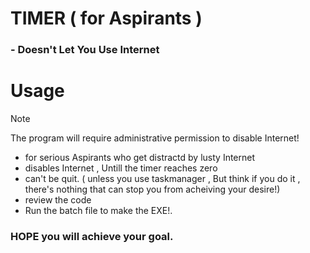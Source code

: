 # TIMER ( for Aspirants )
### - Doesn't Let You Use Internet


# Usage

> [!NOTE]
> The program will require administrative permission to disable Internet! 

- for serious Aspirants  who get distractd by lusty Internet
- disables Internet , Untill the timer reaches zero
- can't be quit. ( unless you use taskmanager , But think if you do it , there's nothing that can stop you from acheiving your desire!)
- review the code 
- Run the batch file to make the EXE!. 


### HOPE you will achieve your goal.
